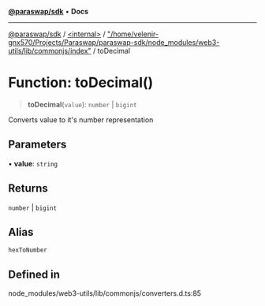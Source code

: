 [**@paraswap/sdk**](../../../../README.md) • **Docs**

***

[@paraswap/sdk](../../../../globals.md) / [\<internal\>](../../../README.md) / ["/home/velenir-gnx570/Projects/Paraswap/paraswap-sdk/node\_modules/web3-utils/lib/commonjs/index"](../README.md) / toDecimal

# Function: toDecimal()

> **toDecimal**(`value`): `number` \| `bigint`

Converts value to it's number representation

## Parameters

• **value**: `string`

## Returns

`number` \| `bigint`

## Alias

`hexToNumber`

## Defined in

node\_modules/web3-utils/lib/commonjs/converters.d.ts:85
